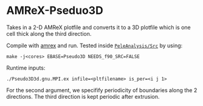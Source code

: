 # AMReX-Pseduo3D
Takes in a 2-D AMReX plotfile and converts it to a 3D plotfile which is one cell thick along the third direction. 

Compile with [amrex](https://github.com/AMReX-Codes/amrex) and run. Tested inside  [```PeleAnalysis/Src```](https://github.com/AMReX-Combustion/PeleAnalysis/tree/master/Src) by using:
```
make -j<cores> EBASE=Pseudo3D NEEDS_f90_SRC=FALSE
```
Runtime inputs: 

```
./Pseudo3D3d.gnu.MPI.ex infile=<pltfilename> is_per=<i j 1>
```
For the second argument, we specifify periodicity of boundaries along the 2 directions. The third direction is kept periodic after extrusion. 
